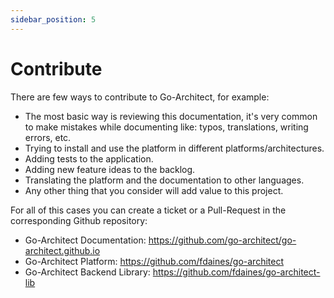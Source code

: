 ```yaml
---
sidebar_position: 5
---
```


# Contribute

There are few ways to contribute to Go-Architect, for example:
- The most basic way is reviewing this documentation, it's very common to make mistakes while documenting like: typos, translations, writing errors, etc.
- Trying to install and use the platform in different platforms/architectures.
- Adding tests to the application.
- Adding new feature ideas to the backlog.
- Translating the platform and the documentation to other languages.
- Any other thing that you consider will add value to this project.

For all of this cases you can create a ticket or a Pull-Request in the corresponding Github repository:
- Go-Architect Documentation: https://github.com/go-architect/go-architect.github.io
- Go-Architect Platform: https://github.com/fdaines/go-architect
- Go-Architect Backend Library: https://github.com/fdaines/go-architect-lib

